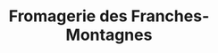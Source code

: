 ---
title: "Fromagerie des Franches-Montagnes"
url: /le-noirmont/fromagerie-des-franches-montagnes/
shop: Käse
---